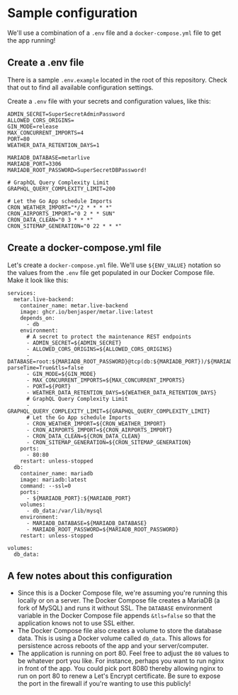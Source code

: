 # Sample configuration

We'll use a combination of a `.env` file and a `docker-compose.yml` file to get the app running!

## Create a .env file

There is a sample `.env.example` located in the root of this repository. Check that out to find all available configuration settings.

Create a `.env` file with your secrets and configuration values, like this:
```
ADMIN_SECRET=SuperSecretAdminPassword
ALLOWED_CORS_ORIGINS=
GIN_MODE=release
MAX_CONCURRENT_IMPORTS=4
PORT=80
WEATHER_DATA_RETENTION_DAYS=1

MARIADB_DATABASE=metarlive
MARIADB_PORT=3306
MARIADB_ROOT_PASSWORD=SuperSecretDBPassword!

# GraphQL Query Complexity Limit
GRAPHQL_QUERY_COMPLEXITY_LIMIT=200

# Let the Go App schedule Imports
CRON_WEATHER_IMPORT="*/2 * * * *"
CRON_AIRPORTS_IMPORT="0 2 * * SUN"
CRON_DATA_CLEAN="0 3 * * *"
CRON_SITEMAP_GENERATION="0 22 * * *"
```

## Create a docker-compose.yml file

Let's create a `docker-compose.yml` file. We'll use `${ENV_VALUE}` notation so the values from the `.env` file get populated in our Docker Compose file. Make it look like this:
```
services:
  metar.live-backend:
    container_name: metar.live-backend
    image: ghcr.io/benjasper/metar.live:latest
    depends_on:
      - db
    environment:
      # A secret to protect the maintenance REST endpoints
      - ADMIN_SECRET=${ADMIN_SECRET}
      - ALLOWED_CORS_ORIGINS=${ALLOWED_CORS_ORIGINS}
      - DATABASE=root:${MARIADB_ROOT_PASSWORD}@tcp(db:${MARIADB_PORT})/${MARIADB_DATABASE}?parseTime=True&tls=false
      - GIN_MODE=${GIN_MODE}
      - MAX_CONCURRENT_IMPORTS=${MAX_CONCURRENT_IMPORTS}
      - PORT=${PORT}
      - WEATHER_DATA_RETENTION_DAYS=${WEATHER_DATA_RETENTION_DAYS}
      # GraphQL Query Complexity Limit
      - GRAPHQL_QUERY_COMPLEXITY_LIMIT=${GRAPHQL_QUERY_COMPLEXITY_LIMIT}
      # Let the Go App schedule Imports
      - CRON_WEATHER_IMPORT=${CRON_WEATHER_IMPORT}
      - CRON_AIRPORTS_IMPORT=${CRON_AIRPORTS_IMPORT}
      - CRON_DATA_CLEAN=${CRON_DATA_CLEAN}
      - CRON_SITEMAP_GENERATION=${CRON_SITEMAP_GENERATION}
    ports:
      - 80:80
    restart: unless-stopped
  db:
    container_name: mariadb
    image: mariadb:latest
    command: --ssl=0
    ports:
      - ${MARIADB_PORT}:${MARIADB_PORT}
    volumes:
      - db_data:/var/lib/mysql
    environment:
      - MARIADB_DATABASE=${MARIADB_DATABASE}
      - MARIADB_ROOT_PASSWORD=${MARIADB_ROOT_PASSWORD}
    restart: unless-stopped

volumes:
  db_data:
```

## A few notes about this configuration

- Since this is a Docker Compose file, we're assuming you're running this locally or on a server. The Docker Compose file creates a MariaDB (a fork of MySQL) and runs it without SSL. The `DATABASE` environment variable in the Docker Compose file appends `&tls=false` so that the application knows not to use SSL either.
- The Docker Compose file also creates a volume to store the database data. This is using a Docker volume called `db_data`. This allows for persistence across reboots of the app and your server/computer.
- The application is running on port 80. Feel free to adjust the `80` values to be whatever port you like. For instance, perhaps you want to run nginx in front of the app. You could pick port 8080 thereby allowing nginx to run on port 80 to renew a Let's Encrypt certificate. Be sure to expose the port in the firewall if you're wanting to use this publicly!
